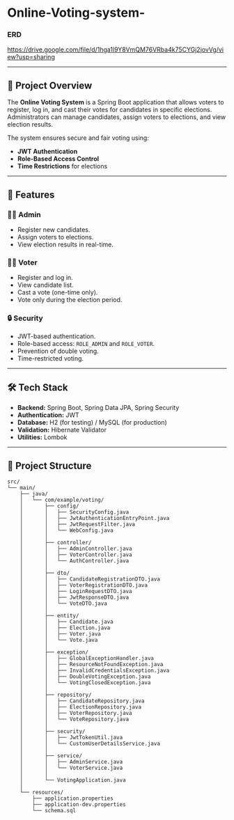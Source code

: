 # Online-Voting-system-

### ERD
https://drive.google.com/file/d/1hga1l9Y8VmQM76VRba4k75CYGj2jovVg/view?usp=sharing

---

## 📖 Project Overview
The **Online Voting System** is a Spring Boot application that allows voters to register, log in, and cast their votes for candidates in specific elections. Administrators can manage candidates, assign voters to elections, and view election results.  

The system ensures secure and fair voting using:
- **JWT Authentication**
- **Role-Based Access Control**
- **Time Restrictions** for elections

---

## 🚀 Features

### 👨‍💼 Admin
- Register new candidates.
- Assign voters to elections.
- View election results in real-time.

### 🧑‍💻 Voter
- Register and log in.
- View candidate list.
- Cast a vote (one-time only).
- Vote only during the election period.

### 🔒 Security
- JWT-based authentication.
- Role-based access: `ROLE_ADMIN` and `ROLE_VOTER`.
- Prevention of double voting.
- Time-restricted voting.

---

## 🛠 Tech Stack
- **Backend:** Spring Boot, Spring Data JPA, Spring Security
- **Authentication:** JWT
- **Database:** H2 (for testing) / MySQL (for production)
- **Validation:** Hibernate Validator
- **Utilities:** Lombok

---

## 📂 Project Structure

```plaintext
src/
└── main/
    ├── java/
    │   └── com/example/voting/
    │       ├── config/
    │       │   ├── SecurityConfig.java
    │       │   ├── JwtAuthenticationEntryPoint.java
    │       │   ├── JwtRequestFilter.java
    │       │   └── WebConfig.java
    │       │
    │       ├── controller/
    │       │   ├── AdminController.java
    │       │   ├── VoterController.java
    │       │   └── AuthController.java
    │       │
    │       ├── dto/
    │       │   ├── CandidateRegistrationDTO.java
    │       │   ├── VoterRegistrationDTO.java
    │       │   ├── LoginRequestDTO.java
    │       │   ├── JwtResponseDTO.java
    │       │   └── VoteDTO.java
    │       │
    │       ├── entity/
    │       │   ├── Candidate.java
    │       │   ├── Election.java
    │       │   ├── Voter.java
    │       │   └── Vote.java
    │       │
    │       ├── exception/
    │       │   ├── GlobalExceptionHandler.java
    │       │   ├── ResourceNotFoundException.java
    │       │   ├── InvalidCredentialsException.java
    │       │   ├── DoubleVotingException.java
    │       │   └── VotingClosedException.java
    │       │
    │       ├── repository/
    │       │   ├── CandidateRepository.java
    │       │   ├── ElectionRepository.java
    │       │   ├── VoterRepository.java
    │       │   └── VoteRepository.java
    │       │
    │       ├── security/
    │       │   ├── JwtTokenUtil.java
    │       │   └── CustomUserDetailsService.java
    │       │
    │       ├── service/
    │       │   ├── AdminService.java
    │       │   └── VoterService.java
    │       │
    │       └── VotingApplication.java
    │
    └── resources/
        ├── application.properties
        ├── application-dev.properties
        └── schema.sql
